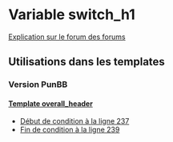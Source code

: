 # Variable switch_h1
[Explication sur le forum des forums](http://forum.forumactif.com/t294113-listing-des-variables#switch_h1)
## Utilisations dans les templates
### Version PunBB
#### [Template overall_header](punbb/overall_header.md)
* [Début de condition à la ligne 237](../punbb/overall_header.tpl#L237)
* [Fin de condition à la ligne 239](../punbb/overall_header.tpl#L239)